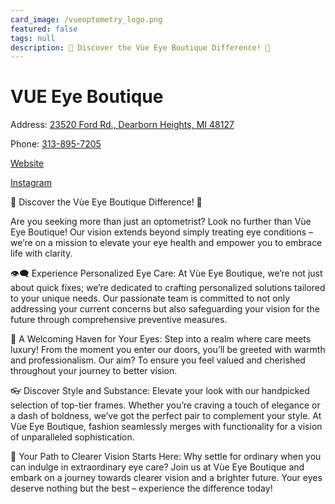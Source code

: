 ```yaml
---
card_image: /vueoptometry_logo.png
featured: false
tags: null
description: 🌟 Discover the Vùe Eye Boutique Difference! 🌟
---
```


# VUE Eye Boutique

Address: [23520 Ford Rd., Dearborn Heights, MI 48127](https://maps.app.goo.gl/B6vd8kkEUHac1LcA7)

Phone: [313-895-7205](tel:313-895-7205)

[Website](https://vueoptometry.com)

[Instagram](https://www.instagram.com/vueoptometry/)

🌟 Discover the Vùe Eye Boutique Difference! 🌟

Are you seeking more than just an optometrist? Look no further than Vùe Eye Boutique! Our vision extends beyond simply treating eye conditions – we’re on a mission to elevate your eye health and empower you to embrace life with clarity.

👁️‍🗨️ Experience Personalized Eye Care: At Vùe Eye Boutique, we’re not just about quick fixes; we’re dedicated to crafting personalized solutions tailored to your unique needs. Our passionate team is committed to not only addressing your current concerns but also safeguarding your vision for the future through comprehensive preventive measures.

💖 A Welcoming Haven for Your Eyes: Step into a realm where care meets luxury! From the moment you enter our doors, you’ll be greeted with warmth and professionalism. Our aim? To ensure you feel valued and cherished throughout your journey to better vision.

👓 Discover Style and Substance: Elevate your look with our handpicked selection of top-tier frames. Whether you’re craving a touch of elegance or a dash of boldness, we’ve got the perfect pair to complement your style. At Vùe Eye Boutique, fashion seamlessly merges with functionality for a vision of unparalleled sophistication.

🌟 Your Path to Clearer Vision Starts Here: Why settle for ordinary when you can indulge in extraordinary eye care? Join us at Vùe Eye Boutique and embark on a journey towards clearer vision and a brighter future. Your eyes deserve nothing but the best – experience the difference today!
